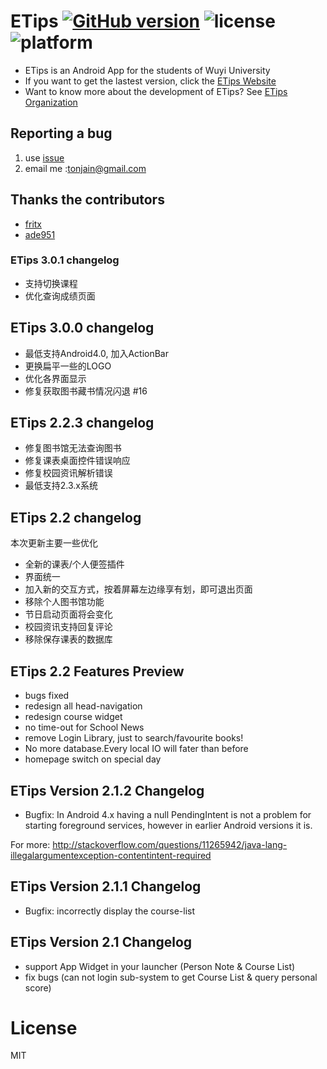 # ETips [![GitHub version](https://badge.fury.io/gh/Jayin%2FETips.svg)](http://badge.fury.io/gh/Jayin%2FETips) ![license](http://img.shields.io/badge/license-MIT-brightgreen.svg) ![platform](http://img.shields.io/badge/platform-Android-blue.svg)

* ETips is an Android App for the students of Wuyi University
* If you want to get the lastest version, click the [ETips Website](http://etips.github.io/) 
* Want to know more about the development of ETips? See [ETips Organization](https://github.com/ETips)

## Reporting a bug
1. use [issue](https://github.com/Jayin/ETips/issues)
2. email me :tonjain@gmail.com

## Thanks the contributors
* [fritx](https://github.com/fritx)
* [ade951](https://github.com/ade951)

### ETips 3.0.1 changelog
* 支持切换课程
* 优化查询成绩页面

## ETips 3.0.0 changelog
* 最低支持Android4.0, 加入ActionBar
* 更换扁平一些的LOGO
* 优化各界面显示
* 修复获取图书藏书情况闪退 #16

## ETips 2.2.3 changelog
* 修复图书馆无法查询图书
* 修复课表桌面控件错误响应
* 修复校园资讯解析错误
* 最低支持2.3.x系统


## ETips 2.2 changelog

本次更新主要一些优化

* 全新的课表/个人便签插件
* 界面统一
* 加入新的交互方式，按着屏幕左边缘享有划，即可退出页面
* 移除个人图书馆功能
* 节日启动页面将会变化
* 校园资讯支持回复评论
* 移除保存课表的数据库

## ETips 2.2 Features Preview

* bugs fixed 
* redesign all head-navigation
* redesign course widget  
* no time-out for School News
* remove Login Library, just to search/favourite books!
* No more database.Every local IO will fater than before
* homepage switch on special day

## ETips Version 2.1.2 Changelog

* Bugfix:  In Android 4.x having a null PendingIntent is not a problem for starting foreground services, however in earlier Android versions it is.

For more: http://stackoverflow.com/questions/11265942/java-lang-illegalargumentexception-contentintent-required

## ETips Version 2.1.1 Changelog

* Bugfix: incorrectly display the course-list

## ETips Version 2.1 Changelog

* support App Widget in your launcher (Person Note &  Course List) 
* fix bugs (can not login sub-system to get Course List & query personal score) 

# License

MIT

